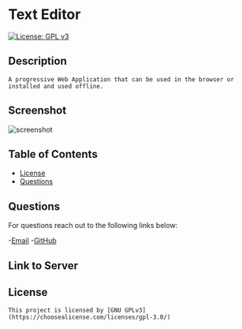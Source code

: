 # Text Editor

  [![License: GPL v3](https://img.shields.io/badge/License-GPLv3-blue.svg)](https://www.gnu.org/licenses/gpl-3.0)

  ## Description
    A progressive Web Application that can be used in the browser or installed and used offline.
  

## Screenshot
![screenshot](./Develop/client/dist/assets/PWA.png)


  ## Table of Contents
  - [License](#license)
  - [Questions](#questions)

  ## Questions
  For questions reach out to the following links below: 

  -[Email](mailto:email.email.com)
  -[GitHub](https://www.github.com/Thomasple13)

  ## Link to Server

  ## License
    This project is licensed by [GNU GPLv3](https://choosealicense.com/licenses/gpl-3.0/)
